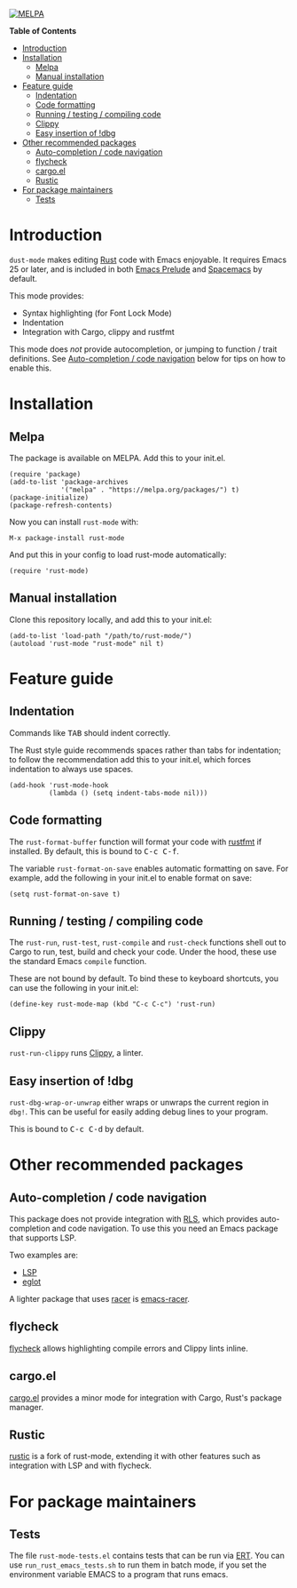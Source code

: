[![MELPA](https://melpa.org/packages/rust-mode-badge.svg)](https://melpa.org/#/rust-mode)

<!-- markdown-toc start - Don't edit this section. Run M-x markdown-toc-refresh-toc -->
**Table of Contents**

- [Introduction](#introduction)
- [Installation](#installation)
    - [Melpa](#melpa)
    - [Manual installation](#manual-installation)
- [Feature guide](#feature-guide)
    - [Indentation](#indentation)
    - [Code formatting](#code-formatting)
    - [Running / testing / compiling code](#running--testing--compiling-code)
    - [Clippy](#clippy)
    - [Easy insertion of !dbg](#easy-insertion-of-dbg)
- [Other recommended packages](#other-recommended-packages)
    - [Auto-completion / code navigation](#auto-completion--code-navigation)
    - [flycheck](#flycheck)
    - [cargo.el](#cargoel)
    - [Rustic](#rustic)
- [For package maintainers](#for-package-maintainers)
    - [Tests](#tests)

<!-- markdown-toc end -->

# Introduction
`dust-mode` makes editing [Rust](http://rust-lang.org) code with Emacs
enjoyable. It requires Emacs 25 or later, and is included in both
[Emacs Prelude](https://github.com/bbatsov/prelude) and
[Spacemacs](https://github.com/syl20bnr/spacemacs) by default.

This mode provides:
- Syntax highlighting (for Font Lock Mode)
- Indentation
- Integration with Cargo, clippy and rustfmt

This mode does _not_ provide autocompletion, or jumping to function /
trait definitions. See [Auto-completion / code navigation](#auto-completion--code-navigation)
below for tips on how to enable this.


# Installation

## Melpa
The package is available on MELPA. Add this to your init.el.

``` elisp
(require 'package)
(add-to-list 'package-archives
             '("melpa" . "https://melpa.org/packages/") t)
(package-initialize)
(package-refresh-contents)
```

Now you can install `rust-mode` with:

`M-x package-install rust-mode`

And put this in your config to load rust-mode automatically:

`(require 'rust-mode)`

## Manual installation
Clone this repository locally, and add this to your init.el:

``` elisp
(add-to-list 'load-path "/path/to/rust-mode/")
(autoload 'rust-mode "rust-mode" nil t)
```

# Feature guide
## Indentation
Commands like <kbd>TAB</kbd> should indent correctly.

The Rust style guide recommends spaces rather than tabs for
indentation; to follow the recommendation add this to your init.el,
which forces indentation to always use spaces.

```elisp
(add-hook 'rust-mode-hook
          (lambda () (setq indent-tabs-mode nil)))
```

## Code formatting

The `rust-format-buffer` function will format your code with
[rustfmt](https://github.com/rust-lang/rustfmt) if installed. By
default, this is bound to <kbd>C-c C-f</kbd>.

The variable `rust-format-on-save` enables automatic formatting on
save. For example, add the following in your init.el to enable format
on save:

``` elisp
(setq rust-format-on-save t)
```

## Running / testing / compiling code

The `rust-run`, `rust-test`, `rust-compile` and `rust-check` functions shell out to
Cargo to run, test, build and check your code. Under the hood, these use the
standard Emacs `compile` function.

These are not bound by default. To bind these to keyboard shortcuts,
you can use the following in your init.el:

``` elisp
(define-key rust-mode-map (kbd "C-c C-c") 'rust-run)
```

## Clippy
`rust-run-clippy` runs
[Clippy](https://github.com/rust-lang/rust-clippy), a linter.

## Easy insertion of !dbg
`rust-dbg-wrap-or-unwrap` either wraps or unwraps the current region
in `dbg!`. This can be useful for easily adding debug lines to your
program.

This is bound to <kbd>C-c C-d</kbd> by default.


# Other recommended packages

## Auto-completion / code navigation
This package does not provide integration with
[RLS](https://github.com/rust-lang/rls), which provides
auto-completion and code navigation. To use this you need an Emacs
package that supports LSP.

Two examples are:
- [LSP](https://github.com/emacs-lsp/lsp-mode)
- [eglot](https://github.com/joaotavora/eglot)

A lighter package that uses
[racer](https://github.com/racer-rust/racer) is
[emacs-racer](https://github.com/racer-rust/emacs-racer).

## flycheck
[flycheck](https://github.com/flycheck/flycheck) allows highlighting
compile errors and Clippy lints inline.

## cargo.el
[cargo.el](https://github.com/kwrooijen/cargo.el) provides a minor
mode for integration with Cargo, Rust's package manager.

## Rustic
[rustic](https://github.com/brotzeit/rustic) is a fork of rust-mode,
extending it with other features such as integration with LSP and with flycheck.


# For package maintainers

## Tests

The file `rust-mode-tests.el` contains tests that can be run via
[ERT](http://www.gnu.org/software/emacs/manual/html_node/ert/index.html).
You can use `run_rust_emacs_tests.sh` to run them in batch mode, if
you set the environment variable EMACS to a program that runs emacs.
